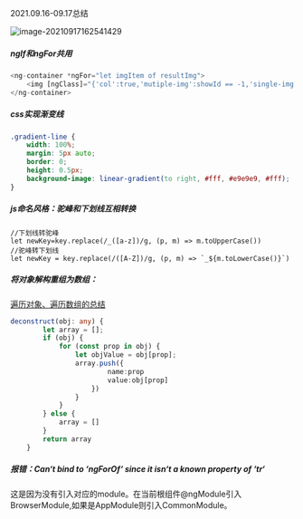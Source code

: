 2021.09.16-09.17总结

![image-20210917162541429](C:\Users\taylor.luo\AppData\Roaming\Typora\typora-user-images\image-20210917162541429.png)

##### ngIf和ngFor共用

```typescript
<ng-container *ngFor="let imgItem of resultImg">
    <img [ngClass]="{'col':true,'mutiple-img':showId == -1,'single-img':showId!==-1}" [src]="imgItem.url" *ngIf="imgItem.id==showId||showId == -1">
</ng-container>
```

##### css实现渐变线

```css
.gradient-line {
    width: 100%;
    margin: 5px auto;
    border: 0;
    height: 0.5px;
    background-image: linear-gradient(to right, #fff, #e9e9e9, #fff);
}
```

##### js命名风格：驼峰和下划线互相转换

```
//下划线转驼峰
let newKey=key.replace(/_([a-z])/g, (p, m) => m.toUpperCase())
//驼峰转下划线
let newKey = key.replace(/([A-Z])/g, (p, m) => `_${m.toLowerCase()}`)
```

##### 将对象解构重组为数组：

[遍历对象、遍历数组的总结](https://www.cnblogs.com/chenyablog/p/6477866.html)

```typescript
deconstruct(obj: any) {
        let array = [];
        if (obj) {
            for (const prop in obj) {
                let objValue = obj[prop];
                array.push({
                        name:prop
                    	value:obj[prop]
                    })
                }
            }
        } else {
            array = []
        }
        return array
    }
```

##### 报错：Can‘t bind to ‘ngForOf‘ since it isn‘t a known property of ‘tr‘

这是因为没有引入对应的module。在当前根组件@ngModule引入BrowserModule,如果是AppModule则引入CommonModule。

